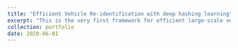 ```yaml
---
title: "Efficient Vehicle Re-identification with deep hashing learning"
excerpt: "This is the very first framework for efficient large-scale vehicle re-identification with deep hashing learning.  <br/><img src='/images/dvhn.png'>"
collection: portfolio
date: 2020-06-01 
---
```


